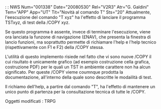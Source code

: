  :  : NWS Num="001338" Date="20080530" Rel="V2R3" Atr="G. Galdini" Tem="APP" App="UT" Tit="Novità al comando T" Sts="20"
Attualmente, l'eescuzione del comando "T xyz" ha l'effetto di lanciare il programma TSTxyz, di test
della /COPY xyz.

Se questo programma è assente, invece di terminare l'esecuzione, viene ora lanciata la funzone di navigazione (£NAV), che presenta la finestra di lancio funzioni, ma soprattutto permette di richiamare l'help e l'help tecnico (rispettivamente con F1 e F2) della /COPY stessa.

L'utilità di questo implemento risiede nel fatto che vi sono nuove /COPY il cui risultato è unicamente grafico (ad esempio costruzione cella grafica, costruzione PDF) per le quali un TST in ambiemte carattere non ha alcun significato.
Per queste /COPY vieme coumnque prodotta la documentazione, all'interno della quale sono descritte
le modailità di test.

Il richiamo dell'help, a partire dal comando "T", ha l'effetto di mantenere un unico punto di partenza per la consultazione tecnica di tutte le /COPY.

Oggetti modificati : 
TRPG
